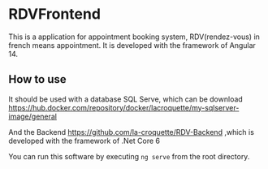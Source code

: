 # RDVFrontend

This is a application for appointment booking system, RDV(rendez-vous) in french means appointment. It is developed with the framework of Angular 14.

## How to use

It should be used with a database SQL Serve, which can be download https://hub.docker.com/repository/docker/lacroquette/my-sqlserver-image/general

And the Backend https://github.com/la-croquette/RDV-Backend ,which is developed with the framework of .Net Core 6

You can run this software by executing `ng serve` from the root directory.

